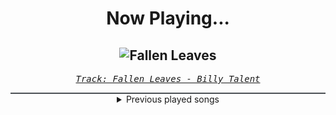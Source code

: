 <div align="center"> 
<h1>Now Playing...</h1>

![Fallen Leaves](https://i.scdn.co/image/ab67616d00001e0251ad1636a7d0456ad972a71c)
--
_<samp><a href="https://open.spotify.com/track/3jUTjCISntIUFL8jnAjzgc">Track: Fallen Leaves - Billy Talent</a></samp>_

<div style="border: 1px #4B5054 solid"></div>
<details>
  <summary>
    Previous played songs
  </summary>
  <table>
    <thead>
      <tr>
        <th>
          Artist
        </th>
        <th>
          Song
        </th>
        <th>
          Link
        </th>
      </tr>
    </thead>
    <tbody>
      <tr><td>Billy Talent</td><td>Fallen Leaves</td><td><a href="https://open.spotify.com/track/3jUTjCISntIUFL8jnAjzgc">https://open.spotify.com/track/3jUTjCISntIUFL8jnAjzgc</a></td></tr><tr><td>Three Days Grace</td><td>Animal I Have Become</td><td><a href="https://open.spotify.com/track/5eFxwmqKrHpSQDOEIFYlgY">https://open.spotify.com/track/5eFxwmqKrHpSQDOEIFYlgY</a></td></tr><tr><td>Celldweller</td><td>Own Little World</td><td><a href="https://open.spotify.com/track/7pypsyGCvT5yUKXuUuXc3Z">https://open.spotify.com/track/7pypsyGCvT5yUKXuUuXc3Z</a></td></tr><tr><td>Ill Niño</td><td>This Is War</td><td><a href="https://open.spotify.com/track/4B2TOvwoWYsCmZpgarjRqS">https://open.spotify.com/track/4B2TOvwoWYsCmZpgarjRqS</a></td></tr><tr><td>Killswitch Engage</td><td>The End of Heartache</td><td><a href="https://open.spotify.com/track/2nUy0ifVE7UwtOK4rugFsP">https://open.spotify.com/track/2nUy0ifVE7UwtOK4rugFsP</a></td></tr><tr><td>Breaking Benjamin</td><td>Fade Away</td><td><a href="https://open.spotify.com/track/6PkquTvmXuL0BuHqC0nZEB">https://open.spotify.com/track/6PkquTvmXuL0BuHqC0nZEB</a></td></tr><tr><td>Breaking Benjamin</td><td>Crawl</td><td><a href="https://open.spotify.com/track/2G1xOn9PhRgi63XWp2ToZx">https://open.spotify.com/track/2G1xOn9PhRgi63XWp2ToZx</a></td></tr><tr><td>Breaking Benjamin</td><td>Into The Nothing</td><td><a href="https://open.spotify.com/track/0slW7U1gWpQ9Dx2vWWp2ga">https://open.spotify.com/track/0slW7U1gWpQ9Dx2vWWp2ga</a></td></tr><tr><td>Falling In Reverse</td><td>ZOMBIFIED</td><td><a href="https://open.spotify.com/track/2ib8fuTavdc48X6MjhE4Ft">https://open.spotify.com/track/2ib8fuTavdc48X6MjhE4Ft</a></td></tr><tr><td>Orbit Culture</td><td>Strangler</td><td><a href="https://open.spotify.com/track/0345Z4kkjvOGZRvZMo5Vqd">https://open.spotify.com/track/0345Z4kkjvOGZRvZMo5Vqd</a></td></tr><tr><td>Miss May I</td><td>Earth Shaker</td><td><a href="https://open.spotify.com/track/4m8nwyzRuSJyE7gO6qD40T">https://open.spotify.com/track/4m8nwyzRuSJyE7gO6qD40T</a></td></tr><tr><td>Bury Tomorrow</td><td>LIFE (Paradise Denied)</td><td><a href="https://open.spotify.com/track/3ndwxuh6TAX6eWYy9jWwhP">https://open.spotify.com/track/3ndwxuh6TAX6eWYy9jWwhP</a></td></tr><tr><td>We Came As Romans</td><td>Darkbloom</td><td><a href="https://open.spotify.com/track/5eqB8FjyujwxBGfdibWEuL">https://open.spotify.com/track/5eqB8FjyujwxBGfdibWEuL</a></td></tr><tr><td>Bad Omens</td><td>ARTIFICIAL SUICIDE</td><td><a href="https://open.spotify.com/track/2Qv8xJzenocwXyGlMU5PaC">https://open.spotify.com/track/2Qv8xJzenocwXyGlMU5PaC</a></td></tr><tr><td>Peyton Parrish</td><td>Dane</td><td><a href="https://open.spotify.com/track/2XuGU6hFZsxVDt1qxvvXuJ">https://open.spotify.com/track/2XuGU6hFZsxVDt1qxvvXuJ</a></td></tr><tr><td>Peyton Parrish</td><td>Drengr of Ragnarok</td><td><a href="https://open.spotify.com/track/5FX4VQyWVWh2chFZZyA7AK">https://open.spotify.com/track/5FX4VQyWVWh2chFZZyA7AK</a></td></tr><tr><td>Architects</td><td>deep fake</td><td><a href="https://open.spotify.com/track/1I3EjtaIQz2zzDE1aeiUEz">https://open.spotify.com/track/1I3EjtaIQz2zzDE1aeiUEz</a></td></tr><tr><td>Avery Watts</td><td>Enough</td><td><a href="https://open.spotify.com/track/5X3ldunm7N84p28od4hzdE">https://open.spotify.com/track/5X3ldunm7N84p28od4hzdE</a></td></tr><tr><td>Avery Watts</td><td>Enough</td><td><a href="https://open.spotify.com/track/5X3ldunm7N84p28od4hzdE">https://open.spotify.com/track/5X3ldunm7N84p28od4hzdE</a></td></tr><tr><td>Spite</td><td>Dedication To Flesh</td><td><a href="https://open.spotify.com/track/2YriJLI67y3fYH3KHX29jM">https://open.spotify.com/track/2YriJLI67y3fYH3KHX29jM</a></td></tr>
    </tbody>
  </table>
</details>

</div>
